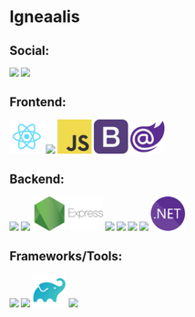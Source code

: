 # Igneaalis

## Social:

<a href="https://github.com/Igneaalis"><img src="https://img.shields.io/badge/-@Igneaalis-%23181717?style=flat-square&logo=github" height="25"></a>
<a href="#"><img src="https://img.shields.io/badge/-nokladr-%232c2f33?style=flat-square&logo=discord" height="25"></a>

## Frontend:
<code><img height="60" src="https://raw.githubusercontent.com/github/explore/80688e429a7d4ef2fca1e82350fe8e3517d3494d/topics/react/react.png"></code>
<code><img height="60" src="https://avatars.githubusercontent.com/u/5296178?s=200&v=4"></code>
<code><img height="60" src="https://raw.githubusercontent.com/github/explore/80688e429a7d4ef2fca1e82350fe8e3517d3494d/topics/javascript/javascript.png"></code>
<code><img height="60" src="https://raw.githubusercontent.com/github/explore/80688e429a7d4ef2fca1e82350fe8e3517d3494d/topics/bootstrap/bootstrap.png"></code>
<code><img height="60" src="https://raw.githubusercontent.com/github/explore/680b4717c7acabd1eb10b8c008991a160a84bc88/topics/blazor/blazor.png"></code>

## Backend:
<code><img height="60" src="https://avatars.githubusercontent.com/u/25158?s=200&v=4"></code>
<code><img height="60" src="https://avatars.githubusercontent.com/u/143937?s=200&v=4"></code>
<code><img height="60" src="https://raw.githubusercontent.com/github/explore/80688e429a7d4ef2fca1e82350fe8e3517d3494d/topics/nodejs/nodejs.png"></code>
<code><img height="60" src="https://raw.githubusercontent.com/github/explore/80688e429a7d4ef2fca1e82350fe8e3517d3494d/topics/express/express.png"></code>
<code><img height="60" src="https://avatars.githubusercontent.com/u/47359?s=200&v=4"></code>
<code><img height="60" src="https://avatars.githubusercontent.com/u/1412239?s=48&v=4"></code>
<code><img height="60" src="https://www.inlineicons.com/svg/Web/sql-file-format-symbol-svg-icon.svg"></code>
<code><img height="60" src="https://avatars.githubusercontent.com/u/96669?s=200&v=4"></code>
<code><img height="60" src="https://raw.githubusercontent.com/github/explore/93d8a67084f94b2a444e510199a6e7622e5b09a3/topics/dotnet/dotnet.png"></code>

## Frameworks/Tools:
<code><img height="60" src="https://avatars.githubusercontent.com/u/5429470?s=200&v=4"></code>
<code><img height="60" src="https://avatars.githubusercontent.com/u/8546082?s=200&v=4"></code>
<code><img height="60" src="https://raw.githubusercontent.com/github/explore/59009b1589a883459c0ae19044e3e7e3ec0c4e0a/topics/gradle/gradle.png"></code>
<code><img height="60" src="https://www.clouddynamicshk.com/wp-content/uploads/2014/03/git2.png"></code>

<!--
**Igneaalis/Igneaalis** is a ✨ _special_ ✨ repository because its `README.md` (this file) appears on your GitHub profile.

Here are some ideas to get you started:

- 🔭 I’m currently working on ...
- 🌱 I’m currently learning ...
- 👯 I’m looking to collaborate on ...
- 🤔 I’m looking for help with ...
- 💬 Ask me about ...
- 📫 How to reach me: ...
- 😄 Pronouns: ...
- ⚡ Fun fact: ...
-->
